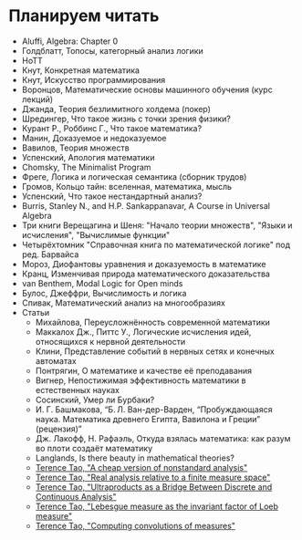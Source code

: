 # Планируем читать

- Aluffi, Algebra: Chapter 0
- Голдблатт, Топосы, категорный анализ логики
- HoTT
- Кнут, Конкретная математика
- Кнут, Искусство программирования 
- Воронцов, Математические основы машинного обучения (курс лекций)
- Джанда, Теория безлимитного холдема (покер)
- Шредингер, Что такое жизнь с точки зрения физики?
- Курант Р., Роббинс Г., Что такое математика?
- Манин, Доказуемое и недоказуемое
- Вавилов, Теория множеств
- Успенский, Апология математики
- Chomsky, The Minimalist Program
- Фреге, Логика и логическая семантика (сборник трудов)
- Громов, Кольцо тайн: вселенная, математика, мысль
- Успенский, Что такое нестандартный анализ?
- Burris, Stanley N., and H.P. Sankappanavar, A Course in Universal Algebra
- Три книги Верещагина и Шеня: "Начало теории множеств", "Языки и исчисления", "Вычислимые функции"
- Четырёхтомник "Справочная книга по математической логике" под ред. Барвайса
- Мороз, Диофантовы уравнения и доказуемость в математике
- Кранц, Изменчивая природа математического доказательства
- van Benthem, Modal Logic for Open minds
- Булос, Джеффри, Вычислимость и логика
- Спивак, Математический анализ на многообразиях
- Статьи
	- Михайлова, Переусложнённость современной математики
	- Маккалох Дж., Питтс У., Логические исчисления идей, относящихся к нервной деятельности
	- Клини, Представление событий в нервных сетях и конечных автоматах
	- Понтрягин, О математике и качестве её преподавания
	- Вигнер, Непостижимая эффективность математики в естественных науках
	- Сосинский, Умер ли Бурбаки?
	- И. Г. Башмакова, “Б. Л. Ван-дер-Варден, “Пробуждающаяся наука. Математика древнего Египта, Вавилона и Греции” (рецензия)”
	- Дж. Лакофф, Н. Рафаэль, Откуда взялась математика: как разум во плоти создаёт математику
	- Langlands, Is there beauty in mathematical theories?
	- <a href="https://terrytao.wordpress.com/2012/04/02/a-cheap-version-of-nonstandard-analysis/">Terence Tao, "A cheap version of nonstandard analysis" </a>
	- <a href="https://terrytao.wordpress.com/2014/07/15/real-analysis-relative-to-a-finite-measure-space/">Terence Tao, "Real analysis relative to a finite measure space" </a> 
	- <a href="https://terrytao.wordpress.com/2013/12/07/ultraproducts-as-a-bridge-between-discrete-and-continuous-analysis/">Terence Tao, "Ultraproducts as a Bridge Between Discrete and Continuous Analysis" </a> 
	- <a href="https://terrytao.wordpress.com/2014/06/25/lebesgue-measure-as-the-invariant-factor-of-loeb-measure/">Terence Tao, "Lebesgue measure as the invariant factor of Loeb measure" </a> 
	- <a href="https://terrytao.wordpress.com/2013/07/26/computing-convolutions-of-measures/">Terence Tao, "Computing convolutions of measures" </a>  
	